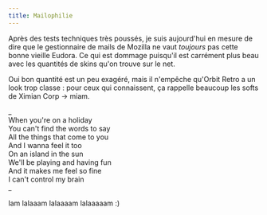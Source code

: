 ```yaml
---
title: Mailophilie
---
```


Après des tests techniques très poussés, je suis aujourd'hui en mesure de dire
que le gestionnaire de mails de Mozilla ne vaut _toujours_ pas cette bonne
vieille Eudora. Ce qui est dommage puisqu'il est carrément plus beau avec les
quantités de skins qu'on trouve sur le net.

Oui bon quantité est un peu exagéré, mais il n'empêche qu'Orbit Retro a un
look trop classe : pour ceux qui connaissent, ça rappelle beaucoup les softs
de Ximian Corp -> miam.

_  
When you're on a holiday  
You can't find the words to say  
All the things that come to you  
And I wanna feel it too  
On an island in the sun  
We'll be playing and having fun  
And it makes me feel so fine  
I can't control my brain  
_

lam lalaaam lalaaaam lalaaaaam :)

